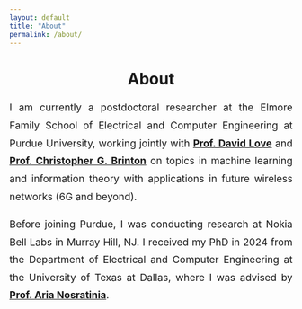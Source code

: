```yaml
---
layout: default
title: "About"
permalink: /about/
---
```


<h1 style="text-align: center;">About</h1>

<div style="max-width: 800px; margin: 1rem auto; font-size: 1.1rem; line-height: 1.8; text-align: justify;">

  <p>
    I am currently a postdoctoral researcher at the Elmore Family School of Electrical and Computer Engineering at Purdue University, working jointly with 
    <strong><a href="https://engineering.purdue.edu/~djlove/" target="_blank">Prof. David Love</a></strong> and 
    <strong><a href="https://www.cbrinton.net/index.html" target="_blank">Prof. Christopher G. Brinton</a></strong> 
    on topics in machine learning and information theory with applications in future wireless networks (6G and beyond).
  </p>

  <p>
    Before joining Purdue, I was conducting research at Nokia Bell Labs in Murray Hill, NJ. I received my PhD in 2024 from the Department of Electrical and Computer Engineering at the University of Texas at Dallas, where I was advised by 
    <strong><a href="https://labs.utdallas.edu/aria/" target="_blank">Prof. Aria Nosratinia</a></strong>.
  </p>

</div>







